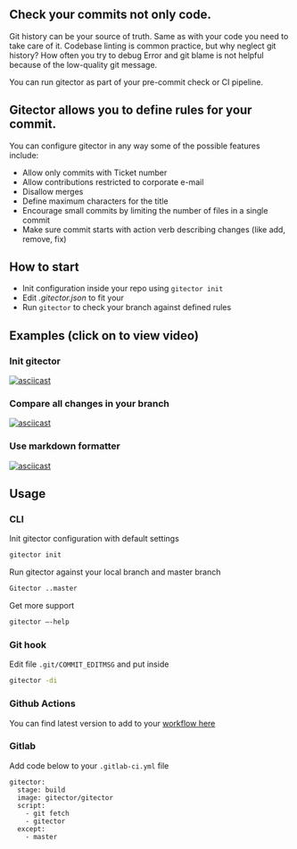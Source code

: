 ## Check your commits not only code.


Git history can be your source of truth. Same as with your code you need to take care of it. Codebase linting is common practice, but why neglect git history? How often you try to debug Error and git blame is not helpful because of the low-quality git message.

You can run gitector as part of your pre-commit check or CI pipeline.

## Gitector allows you to define rules for your commit.

You can configure gitector in any way some of the possible features include:

 - Allow only commits with Ticket number
 - Allow contributions restricted to corporate e-mail
 - Disallow merges
 - Define maximum characters for the title
 - Encourage small commits by limiting the number of files in a single commit
 - Make sure commit starts with action verb describing changes (like add, remove, fix)

## How to start 

- Init configuration inside your repo using `gitector init`
- Edit _.gitector.json_ to fit your 
- Run `gitector` to check your branch against defined rules

## Examples (click on to view video)

### Init gitector 
[![asciicast](https://asciinema.org/a/4h31OsVfahOOpy3bLRkcTey29.svg)](https://asciinema.org/a/4h31OsVfahOOpy3bLRkcTey29)
### Compare all changes in your branch
[![asciicast](https://asciinema.org/a/295970.svg)](https://asciinema.org/a/295970)
### Use markdown formatter
[![asciicast](https://asciinema.org/a/295974.svg)](https://asciinema.org/a/295974)

## Usage

### CLI

Init gitector configuration with default settings

```bash
gitector init
```

Run gitector against your local branch and master branch

```bash
Gitector ..master
```

Get more support

```bash
gitector —-help
```

### Git hook

Edit file `.git/COMMIT_EDITMSG` and put inside
```bash
gitector -di
```

### Github Actions

You can find latest version to add to your [workflow here](https://github.com/gitector/gitector-actions)

### Gitlab

Add code below to your `.gitlab-ci.yml` file

```
gitector:
  stage: build
  image: gitector/gitector
  script:
    - git fetch
    - gitector
  except:
    - master

```


